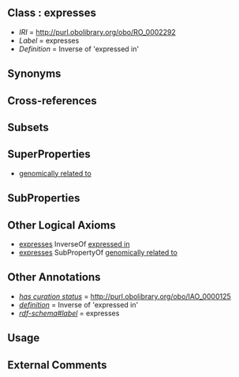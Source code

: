 
## Class : expresses

 * *IRI* = http://purl.obolibrary.org/obo/RO_0002292
 * *Label* = expresses
 * *Definition* = Inverse of 'expressed in'

## Synonyms


## Cross-references


## Subsets


## SuperProperties

 * [genomically related to](../../RO/30/RO_0002330.md)

## SubProperties


## Other Logical Axioms

 * [expresses](../../RO/92/RO_0002292.md) InverseOf [expressed in](../../RO/06/RO_0002206.md)
 * [expresses](../../RO/92/RO_0002292.md) SubPropertyOf [genomically related to](../../RO/30/RO_0002330.md)

## Other Annotations

 * *[has curation status](../../IAO/14/IAO_0000114.md)* = http://purl.obolibrary.org/obo/IAO_0000125
 * *[definition](../../IAO/15/IAO_0000115.md)* = Inverse of 'expressed in'
 * *[rdf-schema#label](../../el/rdf-schema#label.md)* = expresses

## Usage


## External Comments

